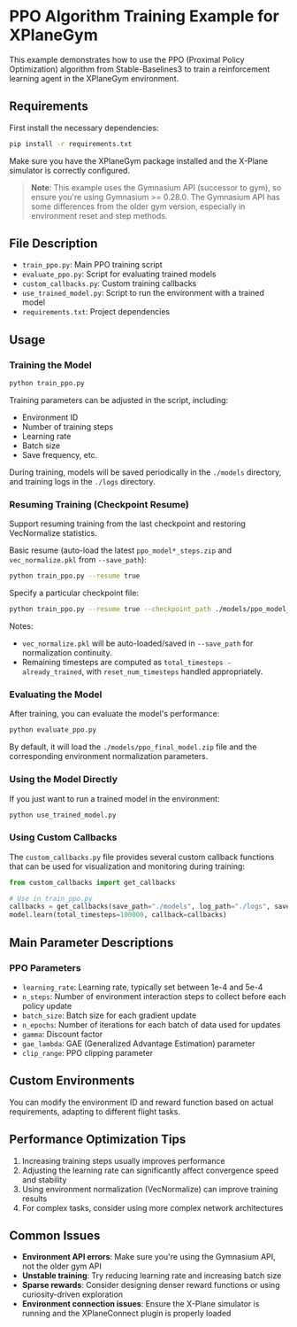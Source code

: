 # PPO Algorithm Training Example for XPlaneGym

This example demonstrates how to use the PPO (Proximal Policy Optimization) algorithm from Stable-Baselines3 to train a reinforcement learning agent in the XPlaneGym environment.

## Requirements

First install the necessary dependencies:

```bash
pip install -r requirements.txt
```

Make sure you have the XPlaneGym package installed and the X-Plane simulator is correctly configured.

> **Note**: This example uses the Gymnasium API (successor to gym), so ensure you're using Gymnasium >= 0.28.0. The Gymnasium API has some differences from the older gym version, especially in environment reset and step methods.

## File Description

- `train_ppo.py`: Main PPO training script
- `evaluate_ppo.py`: Script for evaluating trained models
- `custom_callbacks.py`: Custom training callbacks
- `use_trained_model.py`: Script to run the environment with a trained model
- `requirements.txt`: Project dependencies

## Usage

### Training the Model

```bash
python train_ppo.py
```

Training parameters can be adjusted in the script, including:
- Environment ID
- Number of training steps
- Learning rate
- Batch size
- Save frequency, etc.

During training, models will be saved periodically in the `./models` directory, and training logs in the `./logs` directory.

### Resuming Training (Checkpoint Resume)

Support resuming training from the last checkpoint and restoring VecNormalize statistics.

Basic resume (auto-load the latest `ppo_model*_steps.zip` and `vec_normalize.pkl` from `--save_path`):

```bash
python train_ppo.py --resume true
```

Specify a particular checkpoint file:

```bash
python train_ppo.py --resume true --checkpoint_path ./models/ppo_model_100000_steps.zip
```

Notes:
- `vec_normalize.pkl` will be auto-loaded/saved in `--save_path` for normalization continuity.
- Remaining timesteps are computed as `total_timesteps - already_trained`, with `reset_num_timesteps` handled appropriately.

### Evaluating the Model

After training, you can evaluate the model's performance:

```bash
python evaluate_ppo.py
```

By default, it will load the `./models/ppo_final_model.zip` file and the corresponding environment normalization parameters.

### Using the Model Directly

If you just want to run a trained model in the environment:

```bash
python use_trained_model.py
```

### Using Custom Callbacks

The `custom_callbacks.py` file provides several custom callback functions that can be used for visualization and monitoring during training:

```python
from custom_callbacks import get_callbacks

# Use in train_ppo.py
callbacks = get_callbacks(save_path="./models", log_path="./logs", save_freq=10000)
model.learn(total_timesteps=100000, callback=callbacks)
```

## Main Parameter Descriptions

### PPO Parameters

- `learning_rate`: Learning rate, typically set between 1e-4 and 5e-4
- `n_steps`: Number of environment interaction steps to collect before each policy update
- `batch_size`: Batch size for each gradient update
- `n_epochs`: Number of iterations for each batch of data used for updates
- `gamma`: Discount factor
- `gae_lambda`: GAE (Generalized Advantage Estimation) parameter
- `clip_range`: PPO clipping parameter

## Custom Environments

You can modify the environment ID and reward function based on actual requirements, adapting to different flight tasks.

## Performance Optimization Tips

1. Increasing training steps usually improves performance
2. Adjusting the learning rate can significantly affect convergence speed and stability
3. Using environment normalization (VecNormalize) can improve training results
4. For complex tasks, consider using more complex network architectures

## Common Issues

- **Environment API errors**: Make sure you're using the Gymnasium API, not the older gym API
- **Unstable training**: Try reducing learning rate and increasing batch size
- **Sparse rewards**: Consider designing denser reward functions or using curiosity-driven exploration
- **Environment connection issues**: Ensure the X-Plane simulator is running and the XPlaneConnect plugin is properly loaded 

